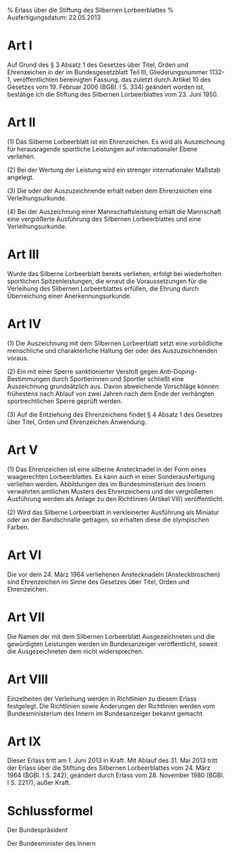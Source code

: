 % Erlass über die Stiftung des Silbernen Lorbeerblattes
% Ausfertigungsdatum: 22.05.2013
 
# Art I

Auf Grund des § 3 Absatz 1 des Gesetzes über Titel, Orden und Ehrenzeichen in der im Bundesgesetzblatt Teil III, Gliederungsnummer 1132-1, veröffentlichten bereinigten Fassung, das zuletzt durch Artikel 10 des Gesetzes vom 19. Februar 2006 (BGBl. I S. 334) geändert worden ist, bestätige ich die Stiftung des Silbernen Lorbeerblattes vom 23. Juni 1950.

# Art II

(1) Das Silberne Lorbeerblatt ist ein Ehrenzeichen. Es wird als Auszeichnung für herausragende sportliche Leistungen auf internationaler Ebene verliehen.

(2) Bei der Wertung der Leistung wird ein strenger internationaler Maßstab angelegt.

(3) Die oder der Auszuzeichnende erhält neben dem Ehrenzeichen eine Verleihungsurkunde.

(4) Bei der Auszeichnung einer Mannschaftsleistung erhält die Mannschaft eine vergrößerte Ausführung des Silbernen Lorbeerblattes und eine Verleihungsurkunde.

# Art III

Wurde das Silberne Lorbeerblatt bereits verliehen, erfolgt bei wiederholten sportlichen Spitzenleistungen, die erneut die Voraussetzungen für die Verleihung des Silbernen Lorbeerblattes erfüllen, die Ehrung durch Überreichung einer Anerkennungsurkunde.

# Art IV

(1) Die Auszeichnung mit dem Silbernen Lorbeerblatt setzt eine vorbildliche menschliche und charakterliche Haltung der oder des Auszuzeichnenden voraus.

(2) Ein mit einer Sperre sanktionierter Verstoß gegen Anti-Doping-Bestimmungen durch Sportlerinnen und Sportler schließt eine Auszeichnung grundsätzlich aus. Davon abweichende Vorschläge können frühestens nach Ablauf von zwei Jahren nach dem Ende der verhängten sportrechtlichen Sperre geprüft werden.

(3) Auf die Entziehung des Ehrenzeichens findet § 4 Absatz 1 des Gesetzes über Titel, Orden und Ehrenzeichen Anwendung.

# Art V

(1) Das Ehrenzeichen ist eine silberne Anstecknadel in der Form eines waagerechten Lorbeerblattes. Es kann auch in einer Sonderausfertigung verliehen werden. Abbildungen des im Bundesministerium des Innern verwahrten amtlichen Musters des Ehrenzeichens und der vergrößerten Ausführung werden als Anlage zu den Richtlinien (Artikel VIII) veröffentlicht.

(2) Wird das Silberne Lorbeerblatt in verkleinerter Ausführung als Miniatur oder an der Bandschnalle getragen, so erhalten diese die olympischen Farben.

# Art VI

Die vor dem 24. März 1964 verliehenen Anstecknadeln (Ansteckbroschen) sind Ehrenzeichen im Sinne des Gesetzes über Titel, Orden und Ehrenzeichen.

# Art VII

Die Namen der mit dem Silbernen Lorbeerblatt Ausgezeichneten und die gewürdigten Leistungen werden im Bundesanzeiger veröffentlicht, soweit die Ausgezeichneten dem nicht widersprechen.

# Art VIII

Einzelheiten der Verleihung werden in Richtlinien zu diesem Erlass festgelegt. Die Richtlinien sowie Änderungen der Richtlinien werden vom Bundesministerium des Innern im Bundesanzeiger bekannt gemacht.

# Art IX

Dieser Erlass tritt am 1. Juni 2013 in Kraft. Mit Ablauf des 31. Mai 2013 tritt der Erlass über die Stiftung des Silbernen Lorbeerblattes vom 24. März 1964 (BGBl. I S. 242), geändert durch Erlass vom 28. November 1980 (BGBl. I S. 2217), außer Kraft.

# Schlussformel

Der Bundespräsident  
  
Der Bundesminister des Innern
